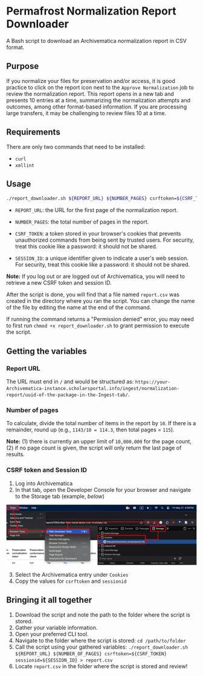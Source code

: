# Permafrost Normalization Report Downloader

A Bash script to download an Archivematica normalization report in CSV format.

## Purpose

If you normalize your files for preservation and/or access, it is good practice to click on the report icon next to the `Approve Normalization` job to review the normalization report. This report opens in a new tab and presents 10 entries at a time, summarizing the normalization attempts and outcomes, among other format-based information. If you are processing large transfers, it may be challenging to review files 10 at a time.

## Requirements

There are only two commands that need to be installed:

- `curl`
- `xmllint`

## Usage

```bash
./report_downloader.sh ${REPORT_URL} ${NUMBER_PAGES} csrftoken=${CSRF_TOKEN} sessionid=${SESSION_ID} > report.csv
```

- `REPORT_URL`: the URL for the first page of the normalization report.

- `NUMBER_PAGES`: the total number of pages in the report.

- `CSRF_TOKEN`: a token stored in your browser's cookies that prevents unauthorized commands from being sent by 
                trusted users. For security, treat this cookie like a password: it should not be shared.

- `SESSION_ID`: a unique identifier given to indicate a user's web session. For security, treat this cookie like a password: it should not be shared.

**Note:** If you log out or are logged out of Archivematica, you will need to retrieve a new CSRF token and session ID.

After the script is done, you will find that a file named `report.csv` was created in the directory where you ran the
script. You can change the name of the file by editing the name at the end of the command.

If running the command returns a "Permission denied" error, you may need to first run `chmod +x report_downloader.sh` 
to grant permission to execute the script.

## Getting the variables

### Report URL

The URL must end in `/` and would be structured as: `https://your-Archivematica-instance.scholarsportal.info/ingest/normalization-report/uuid-of-the-package-in-the-Ingest-tab/`.

### Number of pages

To calculate, divide the total number of items in the report by `10`. If there is a remainder, round up 
(e.g., `1143/10 = 114.3`, then total pages = `115`).

**Note:** (1) there is currently an upper limit of `10,000,000` for the page count, (2) if no page count is given, the 
script will only return the last page of results.

### CSRF token and Session ID

1. Log into Archivematica
2. In that tab, open the Developer Console for your browser and navigate to the Storage tab (example, _below_)

![Fetching token](.img/img1.png)

3. Select the Archivematica entry under `Cookies`
4. Copy the values for `csrftoken` and `sessionid`

## Bringing it all together

1. Download the script and note the path to the folder where the script is stored.
2. Gather your variable information.
3. Open your preferred CLI tool.
4. Navigate to the folder where the script is stored: `cd /path/to/folder`
5. Call the script using your gathered variables: `./report_downloader.sh ${REPORT_URL} ${NUMBER_OF_PAGES} csrftoken=${CSRF_TOKEN} sessionid=${SESSION_ID} > report.csv`
6. Locate `report.csv` in the folder where the script is stored and review! 
